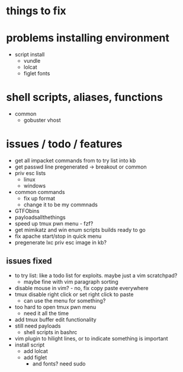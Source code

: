 # things to fix

# problems installing environment
- script install
  - vundle
  - lolcat
  - figlet fonts

# shell scripts, aliases, functions
- common
  - gobuster vhost

# issues / todo / features
- get all impacket commands from to try list into kb
- get passwd line pregenerated -> breakout or common
- priv esc lists
  - linux
  - windows
- common commands
  - fix up format
  - change it to be my commnads
- GTFObins
- payloadsallthethings
- speed up tmux pwn menu - fzf?
- get mimikatz and win enum scripts builds ready to go
- fix apache start/stop in quick menu
- pregenerate lxc priv esc image in kb?

## issues fixed
- to try list: like a todo list for exploits. maybe just a vim scratchpad? 
  - maybe fine with vim paragraph sorting
- disable mouse in vim? - no, fix copy paste everywhere
- tmux disable right click or set right click to paste
  - can use the menu for something?
- too hard to open tmux pwn menu
  - need it all the time
- add tmux buffer edit functionality
- still need payloads
  - shell scripts in bashrc
- vim plugin to hilight lines, or to indicate something is important
- install script
  - add lolcat
  - add figlet
    - and fonts? need sudo
